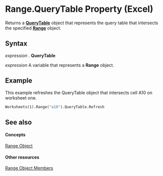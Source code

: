 
# Range.QueryTable Property (Excel)

Returns a  **[QueryTable](505b84ea-64b3-b4fe-741a-de6884eb69eb.md)** object that represents the query table that intersects the specified **[Range](b8207778-0dcc-4570-1234-f130532cc8cd.md)** object.


## Syntax

 _expression_ . **QueryTable**

 _expression_ A variable that represents a **Range** object.


## Example

This example refreshes the QueryTable object that intersects cell A10 on worksheet one.


```vb
Worksheets(1).Range("a10").QueryTable.Refresh
```


## See also


#### Concepts


[Range Object](b8207778-0dcc-4570-1234-f130532cc8cd.md)
#### Other resources


[Range Object Members](4336bf81-1e63-7e44-1792-baf366a027a7.md)
